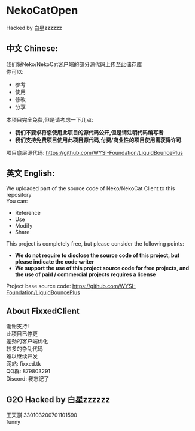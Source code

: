 # NekoCatOpen
Hacked by 白星zzzzzz

## 中文 Chinese:
我们将Neko/NekoCat客户端的部分源代码上传至此储存库 \
你可以:
- 参考
- 使用
- 修改
- 分享

本项目完全免费,但是请考虑一下几点:
- **我们不要求将您使用此项目的源代码公开,但是请注明代码编写者**.
- **我们支持免费项目使用此项目源代码,付费/商业性的项目使用需获得许可**.

项目底层源代码: https://github.com/WYSI-Foundation/LiquidBouncePlus

## 英文 English:
We uploaded part of the source code of Neko/NekoCat Client to this repository \
You can:
- Reference
- Use
- Modify
- Share

This project is completely free, but please consider the following points:
- **We do not require to disclose the source code of this project, but please indicate the code writer**
- **We support the use of this project source code for free projects, and the use of paid / commercial projects requires a license**

Project base source code: https://github.com/WYSI-Foundation/LiquidBouncePlus

## About FixxedClient
谢谢支持! \
此项目已停更 \
差劲的客户端优化 \
较多的杂乱代码 \
难以继续开发 \
网站: fixxed.tk \
QQ群: 879803291 \
Discord: 我忘记了

## G2O Hacked by 白星zzzzzz
王天骐 330103200701101590 \
funny
